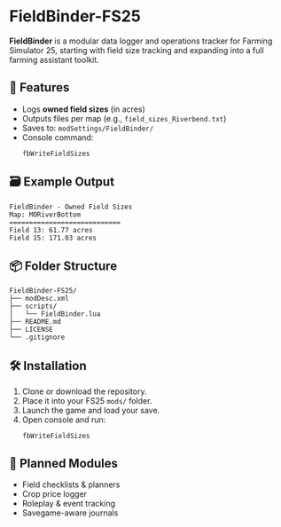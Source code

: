 # FieldBinder-FS25

**FieldBinder** is a modular data logger and operations tracker for Farming Simulator 25, starting with field size tracking and expanding into a full farming assistant toolkit.

## 🚜 Features
- Logs **owned field sizes** (in acres)
- Outputs files per map (e.g., `field_sizes_Riverbend.txt`)
- Saves to: `modSettings/FieldBinder/`
- Console command:  
  ```
  fbWriteFieldSizes
  ```

## 🗃 Example Output
```
FieldBinder - Owned Field Sizes
Map: MORiverBottom
============================
Field 13: 61.77 acres
Field 15: 171.03 acres
```

## 📦 Folder Structure
```
FieldBinder-FS25/
├── modDesc.xml
├── scripts/
│   └── FieldBinder.lua
├── README.md
├── LICENSE
└── .gitignore
```

## 🛠 Installation
1. Clone or download the repository.
2. Place it into your FS25 `mods/` folder.
3. Launch the game and load your save.
4. Open console and run:
   ```
   fbWriteFieldSizes
   ```

## 📌 Planned Modules
- Field checklists & planners
- Crop price logger
- Roleplay & event tracking
- Savegame-aware journals
